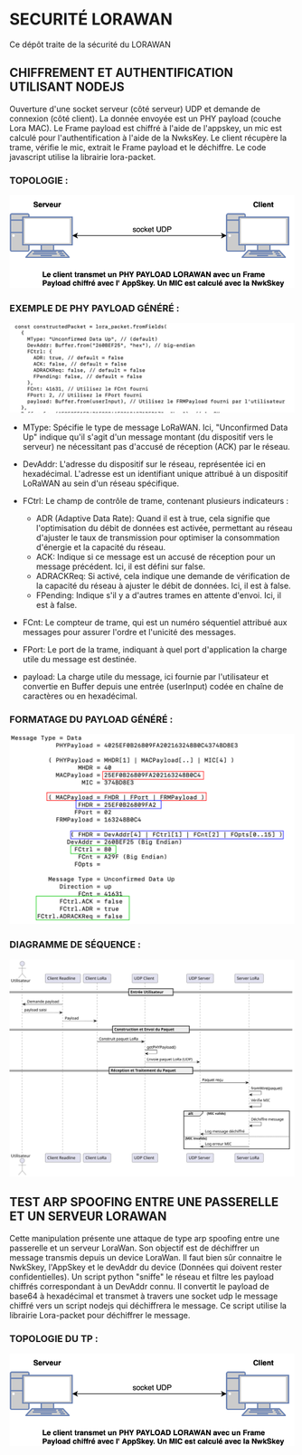# SECURITÉ LORAWAN
Ce dépôt traite de la sécurité du LORAWAN

## CHIFFREMENT ET AUTHENTIFICATION UTILISANT NODEJS
Ouverture d'une socket serveur (côté serveur) UDP et demande de connexion (côté client). La donnée envoyée est un PHY payload (couche Lora MAC). Le Frame payload est chiffré à l'aide de l'appskey, un mic est calculé pour l'authentification à l'aide de la NwksKey. Le client récupère la trame, vérifie le mic, extrait le Frame payload et le déchiffre.
Le code javascript utilise la librairie lora-packet.

### TOPOLOGIE :
![Alt text](topo.svg)

### EXEMPLE DE PHY PAYLOAD GÉNÉRÉ :
![Alt text](trame2.png)

- MType: Spécifie le type de message LoRaWAN. Ici, "Unconfirmed Data Up" indique qu'il s'agit d'un message montant (du dispositif vers le serveur) ne nécessitant pas d'accusé de réception (ACK) par le réseau.
- DevAddr: L'adresse du dispositif sur le réseau, représentée ici en hexadécimal. L'adresse est un identifiant unique attribué à un dispositif LoRaWAN au sein d'un réseau spécifique.
- FCtrl: Le champ de contrôle de trame, contenant plusieurs indicateurs :
  - ADR (Adaptive Data Rate): Quand il est à true, cela signifie que l'optimisation du débit de données est activée, permettant au réseau d'ajuster le taux de transmission pour optimiser la consommation d'énergie et la capacité du réseau.
  - ACK: Indique si ce message est un accusé de réception pour un message précédent. Ici, il est défini sur false.
  - ADRACKReq: Si activé, cela indique une demande de vérification de la capacité du réseau à ajuster le débit de données. Ici, il est à false.
  - FPending: Indique s'il y a d'autres trames en attente d'envoi. Ici, il est à false.

- FCnt: Le compteur de trame, qui est un numéro séquentiel attribué aux messages pour assurer l'ordre et l'unicité des messages.
- FPort: Le port de la trame, indiquant à quel port d'application la charge utile du message est destinée.
- payload: La charge utile du message, ici fournie par l'utilisateur et convertie en Buffer depuis une entrée (userInput) codée en chaîne de caractères ou en hexadécimal.

### FORMATAGE DU PAYLOAD GÉNÉRÉ :
![Alt text](loratrame.svg)
### DIAGRAMME DE SÉQUENCE :
![Alt text](seqlorasocket.svg)

## TEST ARP SPOOFING ENTRE UNE PASSERELLE ET UN SERVEUR LORAWAN
Cette manipulation présente une attaque de type arp spoofing entre une passerelle et un serveur LoraWan. Son objectif est de déchiffrer un message transmis depuis un device LoraWan. Il faut bien sûr connaitre le NwkSkey, l'AppSkey et le devAddr du device (Données qui doivent rester confidentielles). Un script python "sniffe" le réseau et filtre les payload chiffrés correspondant à un DevAddr connu. Il convertit le payload de base64 à hexadécimal et transmet à travers une socket udp le message chiffré vers un script nodejs qui déchiffrera le message. Ce script utilise la librairie Lora-packet pour déchiffrer le message.

### TOPOLOGIE DU TP :
![Alt text](topo.svg)
